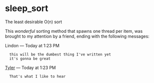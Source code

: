# sleep_sort
The least desirable O(n) sort

This *wonderful* sorting method that spawns one thread per item, was brought to my attention by a friend, ending with the following messages:

Lindon — Today at 1:23 PM
```
  this will be the dumbest thing I've written yet
  it's gonna be great
```

[Tyler](https://github.com/TylerMackJ) — Today at 1:23 PM
```
  That's what I like to hear
```
